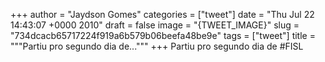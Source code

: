 
+++
author = "Jaydson Gomes"
categories = ["tweet"]
date = "Thu Jul 22 14:43:07 +0000 2010"
draft = false
image = "{TWEET_IMAGE}"
slug = "734dcacb65717224f919a6b579b06beefa48be9e"
tags = ["tweet"]
title = """Partiu pro segundo dia de..."""
+++
Partiu pro segundo dia de #FISL
